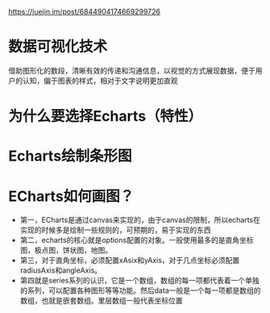 https://juejin.im/post/6844904174669299726

# 数据可视化技术
借助图形化的数段，清晰有效的传递和沟通信息，以视觉的方式展现数据，便于用户的认知，偏于图表的样式，相对于文字说明更加直观

# 为什么要选择Echarts（特性）

# Echarts绘制条形图

# ECharts如何画图？
+ 第一，ECharts是通过canvas来实现的，由于canvas的限制，所以echarts在实现的时候多是绘制一些规则的，可预期的，易于实现的东西
+ 第二，echarts的核心就是options配置的对象。一般使用最多的是直角坐标图，极点图，饼状图，地图。
+ 第三，对于直角坐标，必须配置xAsix和yAxis，对于几点坐标必须配置radiusAxis和angleAxis。
+ 第四就是series系列的认识，它是一个数组，数组的每一项都代表着一个单独的系列，可以配置各种图形等等功能。然后data一般是一个每一项都是数组的数组，也就是嵌套数组。里层数组一般代表坐标位置

